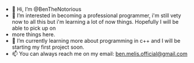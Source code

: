 - 👋 Hi, I’m @BenTheNotorious
- 👀 I’m interested in becoming a professional programmer, i'm still vety now to all this but i'm learning a lot of now things. Hopefully I will be able to pick up on
- more things here.
- 🌱 I’m currently learning more about programming in c++ and I will be starting my first project soon.
- 📫 You can always reach me on my email: ben.melis.official@gmail.com

<!---
BenTheNotorious/BenTheNotorious is a ✨ special ✨ repository because its `README.md` (this file) appears on your GitHub profile.
You can click the Preview link to take a look at your changes.
--->
